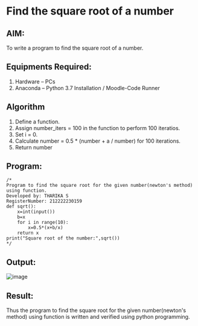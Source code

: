 # Find the square root of a number

## AIM:
To write a program to find the square root of a number.

## Equipments Required:
1. Hardware – PCs
2. Anaconda – Python 3.7 Installation / Moodle-Code Runner

## Algorithm
1. Define a function.
2. Assign number_iters = 100 in the function to perform 100 iteratios.
3. Set i = 0.
4. Calculate  number = 0.5 * (number + a / number) for 100 iterations.
5. Return number

## Program:
```
/*
Program to find the square root for the given number(newton's method) using function.
Developed by: THARIKA S
RegisterNumber: 212222230159 
def sqrt():
    x=int(input())
    b=x
    for i in range(10):
        x=0.5*(x+b/x)
    return x
print("Square root of the number:",sqrt())
*/
```

## Output:
![image](https://github.com/tharikasankar/Square-root-of-a-number/assets/119475507/2854e398-bf06-4a88-88c5-2b93adf7e55e)



## Result:
Thus the program to find the square root for the given number(newton's method) using function is written and verified using python programming.
